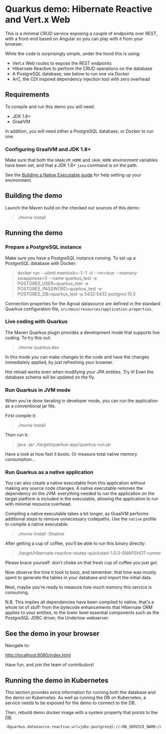 # Quarkus demo: Hibernate Reactive and Vert.x Web

This is a minimal CRUD service exposing a couple of endpoints over REST, with a front-end based on Angular so you can
play with it from your browser.

While the code is surprisingly simple, under the hood this is using:

- Vert.x Web routes to expose the REST endpoints
- Hibernate Reactive to perform the CRUD operations on the database
- A PostgreSQL database; see below to run one via Docker
- ArC, the CDI inspired dependency injection tool with zero overhead

## Requirements

To compile and run this demo you will need:

- JDK 1.8+
- GraalVM

In addition, you will need either a PostgreSQL database, or Docker to run one.

### Configuring GraalVM and JDK 1.8+

Make sure that both the `GRAALVM_HOME` and `JAVA_HOME` environment variables have been set, and that a JDK 1.8+ `java`
command is on the path.

See the [Building a Native Executable guide](https://quarkus.io/guides/building-native-image)
for help setting up your environment.

## Building the demo

Launch the Maven build on the checked out sources of this demo:

> ./mvnw install

## Running the demo

### Prepare a PostgreSQL instance

Make sure you have a PostgreSQL instance running. To set up a PostgreSQL database with Docker:

> docker run --ulimit memlock=-1:-1 -it --rm=true --memory-swappiness=0 --name quarkus_test -e POSTGRES_USER=quarkus_test -e POSTGRES_PASSWORD=quarkus_test -e POSTGRES_DB=quarkus_test -p 5432:5432 postgres:10.5

Connection properties for the Agroal datasource are defined in the standard Quarkus configuration file,
`src/main/resources/application.properties`.

### Live coding with Quarkus

The Maven Quarkus plugin provides a development mode that supports live coding. To try this out:

> ./mvnw quarkus:dev

In this mode you can make changes to the code and have the changes immediately applied, by just refreshing your browser.

Hot reload works even when modifying your JPA entities. Try it! Even the database schema will be updated on the fly.

### Run Quarkus in JVM mode

When you're done iterating in developer mode, you can run the application as a conventional jar file.

First compile it:

> ./mvnw install

Then run it:

> java -jar ./target/quarkus-app/quarkus-run.jar

Have a look at how fast it boots. Or measure total native memory consumption...

### Run Quarkus as a native application

You can also create a native executable from this application without making any source code changes. A native
executable removes the dependency on the JVM:
everything needed to run the application on the target platform is included in the executable, allowing the application
to run with minimal resource overhead.

Compiling a native executable takes a bit longer, as GraalVM performs additional steps to remove unnecessary codepaths.
Use the  `native` profile to compile a native executable:

> ./mvnw install -Dnative

After getting a cup of coffee, you'll be able to run this binary directly:

> ./target/hibernate-reactive-routes-quickstart-1.0.0-SNAPSHOT-runner

Please brace yourself: don't choke on that fresh cup of coffee you just got.

Now observe the time it took to boot, and remember: that time was mostly spent to generate the tables in your database
and import the initial data.

Next, maybe you're ready to measure how much memory this service is consuming.

N.B. This implies all dependencies have been compiled to native; that's a whole lot of stuff: from the bytecode
enhancements that Hibernate ORM applies to your entities, to the lower level essential components such as the PostgreSQL
JDBC driver, the Undertow webserver.

## See the demo in your browser

Navigate to:

<http://localhost:8080/index.html>

Have fun, and join the team of contributors!

## Running the demo in Kubernetes

This section provides extra information for running both the database and the demo on Kubernetes. As well as running the
DB on Kubernetes, a service needs to be exposed for the demo to connect to the DB.

Then, rebuild demo docker image with a system property that points to the DB.

```bash
-Dquarkus.datasource.reactive.url=jdbc:postgresql://<DB_SERVICE_NAME>/quarkus_test
```

